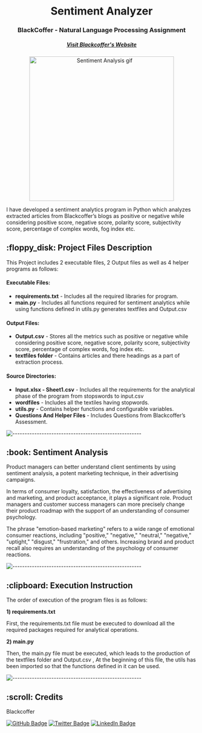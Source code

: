 <h1 align="center"> Sentiment Analyzer </h1>
<h3 align="center"> BlackCoffer - Natural Language Processing Assignment </h3>
<h5 align="center"> <a href="https://blackcoffer.com/">Visit Blackcoffer's Website</a> </h5>

<p align="center"> 
<img src="https://miro.medium.com/proxy/1*_JW1JaMpK_fVGld8pd1_JQ.gif" alt="Sentiment Analysis gif" height="382px">
</p>


<p>I have developed a sentiment analytics program in Python which analyzes extracted articles from Blackcoffer’s blogs as positive or negative while considering positive score, negative score, polarity score, subjectivity score, percentage of complex words, fog index etc.
</p>

<h2> :floppy_disk: Project Files Description</h2>

<p>This Project includes 2 executable files, 2 Output files as well as 4 helper programs as follows:
</p>
<h4>Executable Files:</h4>
<ul>


  <li><b>requirements.txt</b> - Includes all the required libraries for program. </li>
  <li><b>main.py</b> - Includes all functions required for sentiment analytics while using functions defined in utils.py  generates textfiles and  Output.csv</li>
</ul>

<h4>Output Files:</h4>
<ul>
  <li><b>Output.csv</b> - Stores all the metrics such  as positive or negative while considering positive score, negative score, polarity score, subjectivity score, percentage of complex words, fog index etc.</li>
  <li><b>textfiles folder</b> - Contains articles and there headings as a part of extraction process.</li>
</ul>




<h4>Source Directories:</h4>
<ul>
  <li><b>Input.xlsx - Sheet1.csv</b> - Includes all the requirements for the analytical phase of the program from stopswords to input.csv</li>
  <li><b>wordfiles</b> - Includes all the textiles having stopwords. </li>
  <li><b>utils.py</b> - Contains helper functions and configurable variables.</li>
  <li><b>Questions And Helper Files</b> - Includes Questions from Blackcoffer’s Assessment.</li>
</ul>

![-----------------------------------------------------](https://raw.githubusercontent.com/andreasbm/readme/master/assets/lines/rainbow.png)

<h2> :book: Sentiment Analysis</h2>

<p>Product managers can better understand client sentiments by using sentiment analysis, a potent marketing technique, in their advertising campaigns.</p>

<p>In terms of consumer loyalty, satisfaction, the effectiveness of advertising and marketing, and product acceptance, it plays a significant role. Product managers and customer success managers can more precisely change their product roadmap with the support of an understanding of consumer psychology.</p>

<p>The phrase "emotion-based marketing" refers to a wide range of emotional consumer reactions, including "positive," "negative," "neutral," "negative," "uptight," "disgust," "frustration," and others. Increasing brand and product recall also requires an understanding of the psychology of consumer reactions.</p>

![-----------------------------------------------------](https://raw.githubusercontent.com/andreasbm/readme/master/assets/lines/rainbow.png)

<h2> :clipboard: Execution Instruction</h2>
<p>The order of execution of the program files is as follows:</p>
<p><b>1) requirements.txt</b></p>
<p>First, the requirements.txt file must be executed to download all the required packages required for analytical operations.</p>
<p><b>2) main.py</b></p>
<p>Then, the main.py file must be executed, which leads to the production of the textfiles folder and Output.csv , At the beginning of this file, the utils has been imported so that the functions defined in it can be used.</p>

![-----------------------------------------------------](https://raw.githubusercontent.com/andreasbm/readme/master/assets/lines/rainbow.png)

<!-- <h2> :books: References</h2>
<ul>
  <li><p>Jonathan Lee, 'Notes on Naive Bayes Classifiers for Spam Filtering'. [Online].</p>
      <p>Available: https://courses.cs.washington.edu/courses/cse312/18sp/lectures/naive-bayes/naivebayesnotes.pdf</p>
  </li>
  <li><p>Wikipedia.org, 'Naive Bayes Classifier'. [Online].</p>
      <p>Available: https://en.wikipedia.org/wiki/Naive_Bayes_classifier</p>
  </li>
  <li><p>Youtube.com, 'Naive Bayes for Spam Detection'. [Online].</p>
      <p>Available: https://www.youtube.com/watch?v=8aZNAmWKGfs</p>
  </li>
  <li><p>Youtube.com, 'Text Classification Using Naive Bayes'. [Online].</p>
      <p>Available: https://www.youtube.com/watch?v=EGKeC2S44Rs</p>
  </li>
  <li><p>Manisha-sirsat.blogspot.com, 'What is Confusion Matrix and Advanced Classification Metrics?'. [Online].</p>
      <p>Available: https://manisha-sirsat.blogspot.com/2019/04/confusion-matrix.html</p>
  </li>
  <li><p>Pythonforengineers.com, 'Build a Spam Filter'. [Online].</p>
      <p>Available: https://www.pythonforengineers.com/build-a-spam-filter/</p>
  </li>
</ul> -->

<!-- ![-----------------------------------------------------](https://raw.githubusercontent.com/andreasbm/readme/master/assets/lines/rainbow.png) -->

<!-- CREDITS -->
<h2 id="credits"> :scroll: Credits</h2>

Blackcoffer

[![GitHub Badge](https://img.shields.io/badge/GitHub-100000?style=for-the-badge&logo=github&logoColor=white)](https://github.com/MominAhmedShaikh)
[![Twitter Badge](https://img.shields.io/badge/Twitter-1DA1F2?style=for-the-badge&logo=twitter&logoColor=white)](https://twitter.com/iammomin139)
[![LinkedIn Badge](https://img.shields.io/badge/LinkedIn-0077B5?style=for-the-badge&logo=linkedin&logoColor=white)](https://www.linkedin.com/in/momin-ahmed-shaikh/)
